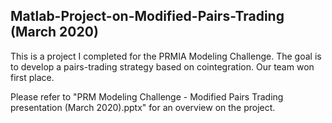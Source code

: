 ## Matlab-Project-on-Modified-Pairs-Trading (March 2020)
This is a project I completed for the PRMIA Modeling Challenge. The goal is to develop a pairs-trading strategy based on cointegration. Our team won first place.

Please refer to "PRM Modeling Challenge - Modified Pairs Trading presentation (March 2020).pptx" for an overview on the project.
